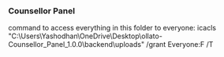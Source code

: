 ### Counsellor Panel

command to access everything in this folder to everyone: icacls "C:\Users\Yashodhan\OneDrive\Desktop\ollato-Counsellor_Panel_1.0.0\backend\uploads" /grant Everyone:F /T
